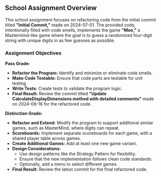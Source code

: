 ## School Assignment Overview

This school assignment focuses on refactoring code from the initial commit titled **"Initial Commit,"** made on 2024-07-01. 
The provided code, intentionally filled with code smells, implements the game **"Moo,"** a Mastermind-like game where the goal 
is to guess a randomized four-digit string with unique digits in as few guesses as possible.

### Assignment Objectives

**Pass Grade:**
- **Refactor the Program:** Identify and minimize or eliminate code smells.
- **Make Code Testable:** Ensure that code parts are testable for unit testing.
- **Write Tests:** Create tests to validate the program logic.
- **Final Result:** Review the commit titled **"Update CalculateDisplayDimensions method with detailed comments"** made on 2024-08-16 for the refactored code.

**Distinction Grade:**
- **Refactor and Extend:** Modify the program to support additional similar games, such as MasterMind, where digits can repeat.
- **Scoreboards:** Implement separate scoreboards for each game, with a shared player table across games.
- **Create Additional Games:** Add at least one new game variant.
- **Design Considerations:** 
  - Use design patterns like the Strategy Pattern for flexibility.
  - Ensure that the new implementation follows clean code standards.
  - Optionally, add a menu to select different games.
- **Final Result:** Review the latest commit for the final refactored code.